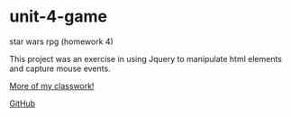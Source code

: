 # unit-4-game
star wars rpg (homework 4)

This project was an exercise in using Jquery to manipulate html elements and capture mouse events.  

[More of my classwork!](https://github.com/leavinit?tab=repositories)

[GitHub](http://github.com)

